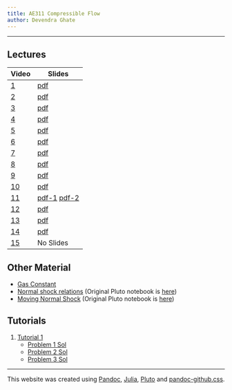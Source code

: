 ```yaml
---
title: AE311 Compressible Flow
author: Devendra Ghate
---
```


* * *

## Lectures

Video | Slides |
--------|-------|
[1](https://youtu.be/7UwNehUg_9o)|[pdf](./lectureSlides/L1.pdf) |
[2](https://youtu.be/4wZSpN_HO-4)|[pdf](./lectureSlides/L2.pdf) |
[3](https://youtu.be/HCQEvo3jeTU)|[pdf](./lectureSlides/L3.pdf) |
[4](https://youtu.be/wwlYF7sbubQ)|[pdf](./lectureSlides/L4.pdf) |
[5](https://youtu.be/4_JQxJJ09HE)|[pdf](./lectureSlides/L5.pdf) |
[6](https://youtu.be/G8dnuyquycs)|[pdf](./lectureSlides/L6.pdf) |
[7](https://youtu.be/dUnY5UMYH5U)|[pdf](./lectureSlides/L7.pdf) |
[8](https://youtu.be/oYAZK-n75Ps)|[pdf](./lectureSlides/L8.pdf) |
[9](https://youtu.be/HuFvBkJI_Js)|[pdf](./lectureSlides/L9.pdf) |
[10](https://youtu.be/ZFdirwfh9eA)|[pdf](./lectureSlides/L10.pdf) |
[11](https://youtu.be/VXYv_0wU05M)|[pdf-1](./lectureSlides/L11.pdf) [pdf-2](./lectureSlides/L11a.pdf)|
[12](https://youtu.be/et1hyF7MSEM)|[pdf](./lectureSlides/L12.pdf) |
[13](https://youtu.be/1iCjqXb2Mdc)|[pdf](./lectureSlides/L13.pdf) |
[14](https://youtu.be/Mo-gZJ2-HdI)|[pdf](./lectureSlides/L14.pdf) |
[15](https://youtu.be/5i6_cbh5iEE)| No Slides |

## Other Material

- [Gas Constant](./extra/gasConstant.html)
- [Normal shock relations](./extra/normalShock.html) (Original Pluto notebook is [here](./extra/normalShock.jl))
- [Moving Normal Shock](./extra/movingNormalShock.html) (Original Pluto notebook is [here](./extra/movingNormalShock.jl))

## Tutorials

1. [Tutorial 1](./extra/tutorial1.html)
   - [Problem 1 Sol](./extra/tut1-1.html)
   - [Problem 2 Sol](extra/tut1-2.html)
   - [Problem 3 Sol](extra/tut1-3.html)

<!--## Assignments-->

<!--1. [Assignment 1]()-->

* * *
This website was created using [Pandoc](https://www.pandoc.org]), [Julia](https://www.julialang.org), [Pluto](https://github.com/fonsp/Pluto.jl) and [pandoc-github.css](https://gist.github.com/dashed/6714393).
